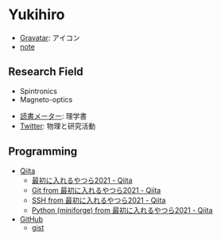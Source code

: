 # Yukihiro
- [Gravatar](https://ja.gravatar.com/hitorigotomemo): アイコン
- [note](https://note.com/y_marui)

## Research Field
- Spintronics
- Magneto-optics

* [読書メーター](https://bookmeter.com/users/1068574): 理学書
* [Twitter](https://twitter.com/_y_marui): 物理と研究活動

## Programming
- [Qiita](https://qiita.com/y_marui)
  - [最初に入れるやつら2021 - Qiita](https://qiita.com/y_marui/items/0ce03b01de0e7ea02de1)
  - [Git from 最初に入れるやつら2021 - Qiita](https://qiita.com/y_marui/items/c8bf3e4af3e9d0b09d75)
  - [SSH from 最初に入れるやつら2021 - Qiita](https://qiita.com/y_marui/items/03fb3298777c33ba2ff4)
  - [Python (miniforge) from 最初に入れるやつら2021 - Qiita](https://qiita.com/y_marui/items/34e9636a3023b57fbbd1)
- [GitHub](https://github.com/y-marui)
  - [gist](https://gist.github.com/y-marui)
